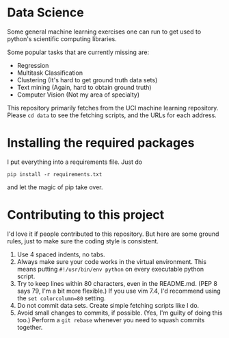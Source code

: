 # Data Science
Some general machine learning exercises one can run to get used to python's
scientific computing libraries.

Some popular tasks that are currently missing are:

- Regression
- Multitask Classification
- Clustering (It's hard to get ground truth data sets)
- Text mining (Again, hard to obtain ground truth)
- Computer Vision (Not my area of specialty)

This repository primarily fetches from the UCI machine learning repository.
Please `cd data` to see the fetching scripts, and the URLs for each address.

# Installing the required packages
I put everything into a requirements file. Just do

```
pip install -r requirements.txt
```

and let the magic of pip take over.

# Contributing to this project
I'd love it if people contributed to this repository. But here are some ground
rules, just to make sure the coding style is consistent.

1. Use 4 spaced indents, no tabs.
2. Always make sure your code works in the virtual environment. This means
putting `#!/usr/bin/env python` on every executable python script.
3. Try to keep lines within 80 characters, even in the README.md.
(PEP 8 says 79, I'm a bit more flexible.) If you use vim 7.4, I'd recommend
using the `set colorcolumn=80` setting.
4. Do not commit data sets. Create simple fetching scripts like I do.
5. Avoid small changes to commits, if possible. (Yes, I'm guilty of doing this
too.) Perform a `git rebase` whenever you need to squash commits together.
